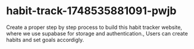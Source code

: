 # habit-track-1748535881091-pwjb
Create a proper step by step process to build this habit tracker website, where we use supabase for storage and authentication., Users can create habits and set goals accordigly.
